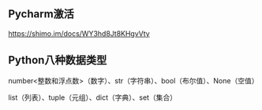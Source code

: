## Pycharm激活

https://shimo.im/docs/WY3hd8Jt8KHgvVty



## Python八种数据类型

number<整数和浮点数>（数字）、str（字符串）、bool（布尔值）、None（空值）

list（列表）、tuple（元组）、dict（字典）、set（集合）

